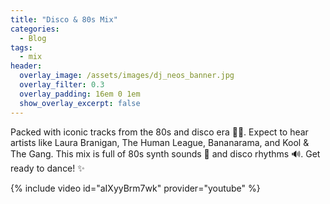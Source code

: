 ```yaml
---
title: "Disco & 80s Mix"
categories:
  - Blog
tags:
  - mix
header:
  overlay_image: /assets/images/dj_neos_banner.jpg
  overlay_filter: 0.3
  overlay_padding: 16em 0 1em
  show_overlay_excerpt: false
---
```


Packed with iconic tracks from the 80s and disco era 🕺🪩. Expect to hear artists like Laura Branigan, The Human League, Bananarama, and Kool & The Gang. This mix is full of 80s synth sounds 🎹 and disco rhythms 🔊. Get ready to dance! ✨

{% include video id="aIXyyBrm7wk" provider="youtube" %}

